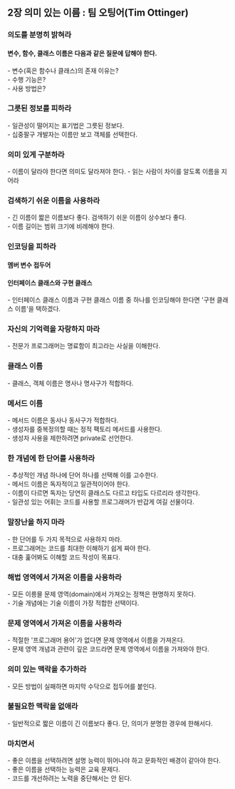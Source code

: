 ## 2장 의미 있는 이름 : 팀 오팅어(Tim Ottinger)  
  
### 의도를 분명히 밝혀라  

#### 변수, 함수, 클래스 이름은 다음과 같은 질문에 답해야 한다.  
\- 변수(혹은 함수나 클래스)의 존재 이유는?  
\- 수행 기능은?  
\- 사용 방법은?  

### 그릇된 정보를 피하라  
\- 일관성이 떨어지는 표기법은 그릇된 정보다.  
\- 십중팔구 개발자는 이름만 보고 객체를 선택한다.

### 의미 있게 구분하라  
\- 이름이 달라야 한다면 의미도 달라져야 한다.
\- 읽는 사람이 차이를 알도록 이름을 지어라

### 검색하기 쉬운 이름을 사용하라
\- 긴 이름이 짧은 이름보다 좋다. 검색하기 쉬운 이름이 상수보다 좋다.  
\- 이름 길이는 범위 크기에 비례해야 한다.  

### 인코딩을 피하라  

#### 멤버 변수 접두어  

#### 인터페이스 클래스와 구현 클래스
\- 인터페이스 클래스 이름과 구현 클래스 이름 중 하나를 인코딩해야 한다면 '구현 클래스 이름'을 택하겠다.

### 자신의 기억력을 자랑하지 마라
\- 전문가 프로그래머는 명료함이 최고라는 사실을 이해한다.

### 클래스 이름
\- 클래스, 객체 이름은 명사나 명사구가 적합하다.

### 메서드 이름
\- 메서드 이름은 동사나 동사구가 적합하다.  
\- 생성자를 중복정의할 때는 정적 팩토리 메서드를 사용한다.  
\- 생성자 사용을 제한하려면 private로 선언한다.  

### 한 개념에 한 단어를 사용하라
\- 추상적인 개념 하나에 단어 하나를 선택해 이를 고수한다.  
\- 메서드 이름은 독자적이고 일관적이어야 한다.  
\- 이름이 다르면 독자는 당연히 클래스도 다르고 타입도 다르리라 생각한다.  
\- 일관성 있는 어휘는 코드를 사용할 프로그래머가 반갑게 여길 선물이다.  

### 말장난을 하지 마라
\- 한 단어를 두 가지 목적으로 사용하지 마라.  
\- 프로그래머는 코드를 최대한 이해하기 쉽게 짜야 한다.  
\- 대충 훑어봐도 이해할 코드 작성이 목표다.  

### 해법 영역에서 가져온 이름을 사용하라
\- 모든 이릉믈 문제 영역(domain)에서 가져오는 정책은 현명하지 못하다.  
\- 기술 개념에는 기술 이름이 가장 적합한 선택이다.

### 문제 영역에서 가져온 이름을 사용하라
\- 적절한 '프로그래머 용어'가 없다면 문제 영역에서 이름을 가져온다.  
\- 문제 영역 개념과 관련이 깊은 코드라면 문제 영역에서 이름을 가져와야 한다.  

### 의미 있는 맥락을 추가하라
\- 모든 방법이 실패하면 마지막 수닥으로 접두어를 붙인다.  

### 불필요한 맥락을 없애라
\- 일반적으로 짧은 이름이 긴 이름보다 좋다. 단, 의미가 분명한 경우에 한해서다.

### 마치면서
\- 좋은 이름을 선택하려면 설명 능력이 뛰어나야 하고 문화적인 배경이 같아야 한다.  
\- 좋은 이름을 선택하는 능력은 교육 문제다.  
\- 코드를 개선하려는 노력을 중단해서는 안 된다.  